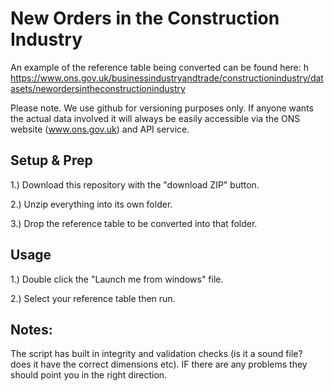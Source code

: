 # New Orders in the Construction Industry

An example of the reference table being converted can be found here: h
https://www.ons.gov.uk/businessindustryandtrade/constructionindustry/datasets/newordersintheconstructionindustry

Please note. We use github for versioning purposes only. If anyone wants the actual data involved it will always be easily accessible via the ONS website (www.ons.gov.uk) and API service.


## Setup & Prep
1.) Download this repository with the "download ZIP" button.

2.) Unzip everything into its own folder.

3.) Drop the reference table to be converted into that folder.



## Usage
1.) Double click the "Launch me from windows" file.

2.) Select your reference table then run.


## Notes:
The script has built in integrity and validation checks (is it a sound file? does it have the correct dimensions etc). IF there are any problems they should point you in the right direction.
